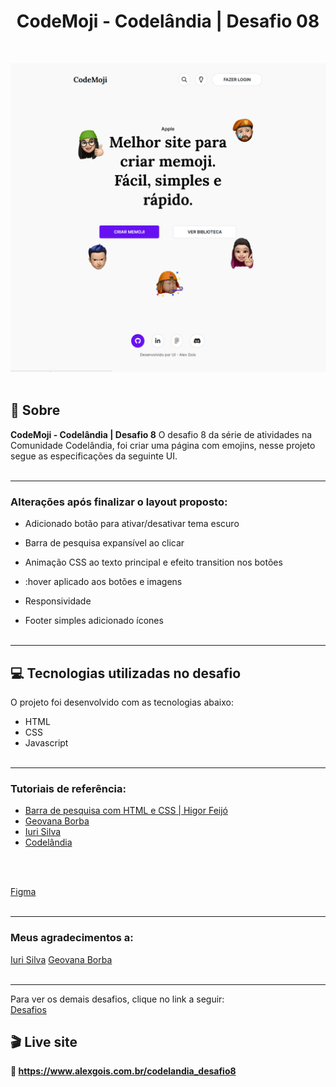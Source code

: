 <h1 align="center">CodeMoji - Codelândia | Desafio 08</h1><br>

![image](/preview/preview.png)<br><br>

## 📃 Sobre
**CodeMoji - Codelândia | Desafio 8** 
O desafio 8 da série de atividades na Comunidade Codelândia, foi criar uma página com emojins,
nesse projeto segue as especificações da seguinte UI. <br><br>

---------------------------------------------------------------------------------------------------

### Alterações após finalizar o layout proposto:<br>

* Adicionado botão para ativar/desativar tema escuro 

* Barra de pesquisa expansível ao clicar

* Animação CSS ao texto principal e efeito transition nos botões

* :hover aplicado aos botões e imagens

* Responsividade 

* Footer simples adicionado ícones<br><br>

---------------------------------------------------------------------------------------------------

## 💻 Tecnologias utilizadas no desafio
O projeto foi desenvolvido com as tecnologias abaixo: <br>

* HTML
* CSS
* Javascript<br><br>

---------------------------------------------------------------------------------------------------

### Tutoriais de referência: 

* [Barra de pesquisa com HTML e CSS | Higor Feijó](https://www.youtube.com/watch?v=33l_zxzPR2g)
* [Geovana Borba](https://www.linkedin.com/in/geovanaborba/)
* [Iuri Silva](https://www.linkedin.com/in/iuricode/?originalSubdomain=br)
* [Codelândia](https://discord.gg/79qyJwdsGk)
<br>
<br>

[Figma](https://www.figma.com/file/Yb9IBH56g7T1hdIyZ3BMNO/Desafios---Codel%C3%A2ndia?type=design&node-id=157277-3228&mode=design&t=VRAOw7mZJo1FVQnt-0)
<br>
<br>

----------------------------------------------------------------------------------------------------
### Meus agradecimentos a: 
[Iuri Silva](https://www.linkedin.com/in/iuricode/?originalSubdomain=br)
[Geovana Borba](https://www.linkedin.com/in/geovanaborba/)
<br>
<br>

----------------------------------------------------------------------------------------------------
Para ver os demais desafios, clique no link a seguir: <br>
[Desafios](https://alexgois.com.br/atividades)


## 🎬 Live site
**🔗️ https://www.alexgois.com.br/codelandia_desafio8**






 


 



